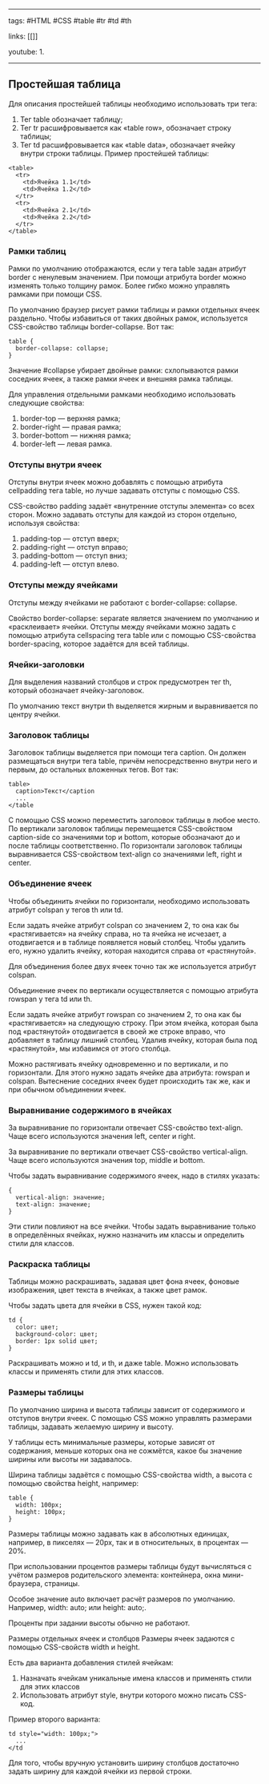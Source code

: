 ____

tags: #HTML #CSS #table #tr #td #th 

links: [[]]

youtube: 
1. 

_____
## Простейшая таблица

Для описания простейшей таблицы необходимо использовать три тега:
1. Тег table обозначает таблицу;
2. Тег tr расшифровывается как «table row», обозначает строку таблицы;
3. Тег td расшифровывается как «table data», обозначает ячейку внутри строки таблицы.
Пример простейшей таблицы:

~~~
<table>
  <tr>
    <td>Ячейка 1.1</td>
    <td>Ячейка 1.2</td>
  </tr>
  <tr>
    <td>Ячейка 2.1</td>
    <td>Ячейка 2.2</td>
  </tr>
</table>
~~~

### Рамки таблиц

Рамки по умолчанию отображаются, если у тега table задан атрибут border с ненулевым значением. При помощи атрибута border можно изменять только толщину рамок. 
Более гибко можно управлять рамками при помощи CSS.

По умолчанию браузер рисует рамки таблицы и рамки отдельных ячеек раздельно. Чтобы избавиться от таких двойных рамок, используется CSS-свойство таблицы border-collapse. 
Вот так:
~~~
table {
  border-collapse: collapse;
}
~~~
Значение #collapse убирает двойные рамки: схлопываются рамки соседних ячеек, а также рамки ячеек и внешняя рамка таблицы.

Для управления отдельными рамками необходимо использовать следующие свойства:
1. border-top — верхняя рамка;
2. border-right — правая рамка;
3. border-bottom — нижняя рамка;
4. border-left — левая рамка.

### Отступы внутри ячеек

Отступы внутри ячеек можно добавлять с помощью атрибута cellpadding тега table, но лучше задавать отступы с помощью CSS.

CSS-свойство padding задаёт «внутренние отступы элемента» со всех сторон. Можно задавать отступы для каждой из сторон отдельно, используя свойства:
1. padding-top — отступ вверх;
2. padding-right — отступ вправо;
3. padding-bottom — отступ вниз;
4. padding-left — отступ влево.

### Отступы между ячейками

Отступы между ячейками не работают с border-collapse: collapse.

Свойство border-collapse: separate является значением по умолчанию и «расклеивает» ячейки.
Отступы между ячейками можно задать с помощью атрибута cellspacing тега table или c помощью CSS-свойства border-spacing, которое задаётся для всей таблицы.

### Ячейки-заголовки
Для выделения названий столбцов и строк предусмотрен тег th, который обозначает ячейку-заголовок.

По умолчанию текст внутри th выделяется жирным и выравнивается по центру ячейки.

### Заголовок таблицы

Заголовок таблицы выделяется при помощи тега caption. Он должен размещаться внутри тега table, причём непосредственно внутри него и первым, до остальных вложенных тегов. Вот так:
~~~
table>
  caption>Текст</caption
  ...
</table
~~~

С помощью CSS можно переместить заголовок таблицы в любое место. 
По вертикали заголовок таблицы перемещается CSS-свойством caption-side со значениями top и bottom, которые обозначают до и после таблицы соответственно. 
По горизонтали заголовок таблицы выравнивается CSS-свойством text-align со значениями left, right и center.

### Объединение ячеек

Чтобы объединить ячейки по горизонтали, необходимо использовать атрибут colspan у тегов th или td.

Если задать ячейке атрибут colspan со значением 2, то она как бы «растягивается» на ячейку справа, но та ячейка не исчезает, а отодвигается и в таблице появляется новый столбец. Чтобы удалить его, нужно удалить ячейку, которая находится справа от «растянутой».

Для объединения более двух ячеек точно так же используется атрибут colspan.

Объединение ячеек по вертикали осуществляется с помощью атрибута rowspan у тега td или th.

Если задать ячейке атрибут rowspan со значением 2, то она как бы «растягивается» на следующую строку. При этом ячейка, которая была под «растянутой» отодвигается в своей же строке вправо, что добавляет в таблицу лишний столбец. Удалив ячейку, которая была под «растянутой», мы избавимся от этого столбца.

Можно растягивать ячейку одновременно и по вертикали, и по горизонтали. Для этого нужно задать ячейке два атрибута: rowspan и colspan. Вытеснение соседних ячеек будет происходить так же, как и при обычном объединении ячеек.

### Выравнивание содержимого в ячейках

За выравнивание по горизонтали отвечает CSS-свойство text-align. Чаще всего используются значения left, center и right.

За выравнивание по вертикали отвечает CSS-свойство vertical-align. Чаще всего используются значения top, middle и bottom.

Чтобы задать выравнивание содержимого ячеек, надо в стилях указать:
~~~
{
  vertical-align: значение;
  text-align: значение;
}
~~~
Эти стили повлияют на все ячейки. Чтобы задать выравнивание только в определённых ячейках, нужно назначить им классы и определить стили для классов.

### Раскраска таблицы

Таблицы можно раскрашивать, задавая цвет фона ячеек, фоновые изображения, цвет текста в ячейках, а также цвет рамок.

Чтобы задать цвета для ячейки в CSS, нужен такой код:
~~~
td {
  color: цвет;
  background-color: цвет;
  border: 1px solid цвет;
}
~~~
Раскрашивать можно и td, и th, и даже table. Можно использовать классы и применять стили для этих классов.

### Размеры таблицы

По умолчанию ширина и высота таблицы зависит от содержимого и отступов внутри ячеек. 
С помощью CSS можно управлять размерами таблицы, задавать желаемую ширину и высоту.

У таблицы есть минимальные размеры, которые зависят от содержания, меньше которых она не сожмётся, какое бы значение ширины или высоты ни задавалось.

Ширина таблицы задаётся с помощью CSS-свойства width, а высота с помощью свойства height, например:
~~~
table {
  width: 100px;
  height: 100px;
}
~~~
Размеры таблицы можно задавать как в абсолютных единицах, например, в пикселях — 20px, так и в относительных, в процентах — 20%.

При использовании процентов размеры таблицы будут вычисляться с учётом размеров родительского элемента: контейнера, окна мини-браузера, страницы.

Особое значение auto включает расчёт размеров по умолчанию. 
Например, width: auto; или height: auto;.

Проценты при задании высоты обычно не работают.

Размеры отдельных ячеек и столбцов
Размеры ячеек задаются с помощью CSS-свойств width и height.

Есть два варианта добавления стилей ячейкам:

1. Назначать ячейкам уникальные имена классов и применять стили для этих классов
2. Использовать атрибут style, внутри которого можно писать CSS-код.

Пример второго варианта:
~~~
td style="width: 100px;">
  ...
</td
~~~

Для того, чтобы вручную установить ширину столбцов достаточно задать ширину для каждой ячейки из первой строки.